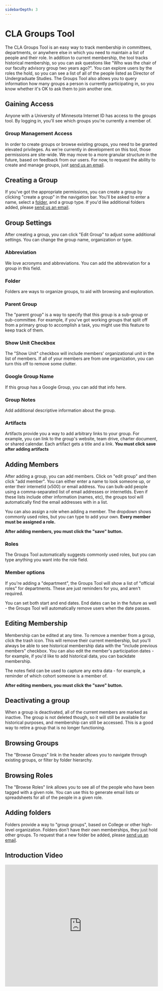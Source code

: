 ```yaml
---
sidebarDepth: 3
---
```


# CLA Groups Tool

The CLA Groups Tool is an easy way to track membership in committees, departments, or anywhere else in which you need to maintain a list of people and their role.  In addition to current membership, the tool tracks historical membership, so you can ask questions like "Who was the chair of our faculty advisory group two years ago?".  You can explore users by the roles the hold, so you can see a list of all of the people listed as Director of Undergraduate Studies.  The Groups Tool also allows you to query information how many groups a person is currently participating in, so you know whether it's OK to ask them to join another one.  

## Gaining Access

Anyone with a University of Minnesota Internet ID has access to the groups tool.  By logging in, you'll see which groups you're currently a member of.  

### Group Management Access

In order to create groups or browse existing groups, you need to be granted elevated privileges.  As we're currently in development on this tool, those permissions are site-wide.  We may move to a more granular structure in the future, based on feedback from our users.  For now, to request the ability to create and manage groups, just [send us an email](mailto:mcfa0086@umn.edu).

## Creating a Group

If you've got the appropriate permissions, you can create a group by clicking "create a group" in the navigation bar. You'll be asked to enter a name, select a [folder](/#adding-organizations), and a group type.  If you'd like additional folders added, please [send us an email](mailto:mcfa0086@umn.edu).


## Group Settings

After creating a group, you can click "Edit Group" to adjust some additional settings. You can change the group name, organization or type. 

### Abbreviation
We love acronyms and abbreviations.  You can add the abbreviation for a group in this field. 

### Folder
Folders are ways to organize groups, to aid with browsing and exploration.

### Parent Group

The "parent group" is a way to specify that this group is a sub-group or sub-committee.  For example, if you've got working groups that split off from a primary group to accomplish a task, you might use this feature to keep track of them. 

### Show Unit Checkbox

The "Show Unit" checkbox will include members' organizational unit in the list of members.  If all of your members are from one organization, you can turn this off to remove some clutter.

### Google Group Name
If this group has a Google Group, you can add that info here. 

### Group Notes

Add additional descriptive information about the group. 

### Artifacts

Artifacts provide you a way to add arbitrary links to your group.  For example, you can link to the group's website, team drive, charter document, or shared calendar.  Each artifact gets a title and a link.  **You must click save after adding artifacts**

## Adding Members

After adding a group, you can add members.  Click on "edit group" and then click "add member". You can either enter a name to look someone up, or enter their internetId (x500) or email address.  You can bulk-add people using a comma-separated list of email addresses or internetIds.  Even if these lists include other information (names, etc), the groups tool will automatically find the email addresses with in a list. 

You can also assign a role when adding a member.  The dropdown shows commonly used roles, but you can type to add your own.  **Every member must be assigned a role.**

**After adding members, you must click the "save" button.**

### Roles

The Groups Tool automatically suggests commonly used roles, but you can type anything you want into the role field.  

### Member options

If you're adding a "department", the Groups Tool will show a list of "official roles" for departments.  These are just reminders for you, and aren't required.

You can set both start and end dates.  End dates can be in the future as well - the Groups Tool will automatically remove users when the date passes. 

## Editing Membership

Membership can be edited at any time.  To remove a member from a group, click the trash icon.  This will remove their current membership, but you'll always be able to see historical membership data with the "include previous members" checkbox. You can also edit the member's participation dates - for example, if you'd like to add historical data, you can backdate membership.  

The notes field can be used to capture any extra data - for example, a reminder of which cohort someone is a member of. 

**After editing members, you must click the "save" button.**

## Deactivating a group

When a group is deactivated, all of the current members are marked as inactive.  The group is not deleted though, so it will still be available for historical purposes, and membership can still be accessed.  This is a good way to retire a group that is no longer functioning.

## Browsing Groups

The "Browse Groups" link in the header allows you to navigate through existing groups, or filter by folder hierarchy. 

## Browsing Roles

The "Browse Roles" link allows you to see all of the people who have been tagged with a given role. You can use this to generate email lists or spreadsheets for all of the people in a given role. 

## Adding folders

Folders provide a way to "group groups", based on College or other high-level organization.  Folders don't have their own memberships, they just hold other groups.  To request that a new folder be added, please [send us an email](mailto:mcfa0086@umn.edu).

## Introduction Video

<iframe width="100%" height="400" src="https://www.youtube.com/embed/PYuqWjCXaAk" frameborder="0" allow="accelerometer; autoplay; encrypted-media; gyroscope; picture-in-picture" allowfullscreen></iframe>